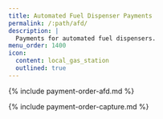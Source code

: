 ```yaml
---
title: Automated Fuel Dispenser Payments
permalink: /:path/afd/
description: |
  Payments for automated fuel dispensers.
menu_order: 1400
icon:
  content: local_gas_station
  outlined: true
---
```


{% include payment-order-afd.md %}

{% include payment-order-capture.md %}
